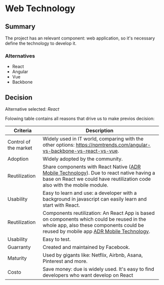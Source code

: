 # Web Technology

## Summary

The project has an relevant component: web application, so it's necessary define the technology to develop it.

### Alternatives

- React
- Angular
- Vue
- Backbone

## Decision 

Alternative selected: *React*


Folowing table contains all reasons that drive us to make previos decision:

| Criteria                 | Description                                                    
| --------------------     | ----------------------------------------------------------------------------------------------------- | 
| Control of the market    | Widely used in IT world, comparing with the other options: https://npmtrends.com/angular-vs-backbone-vs-react-vs-vue.              												                                 |
| Adoption                 | Widely adopted by the community. 																	   | 
| Reutilization 		   | Share components with React Native ([ADR Mobile Technology](./adr-mobile-technology.md)). Due to react native having a base on React we could have reutilization code also with the mobile module.      									|
| Usability          	   | Easy to learn and use: a developer with a background in javascript can easily learn and start with React.				  																											   |
| Reutilization            | Components reutilization: An React App is based on components which could be reused in the whole app, also these components could be reused by mobile app [ADR Mobile Technology](./adr-mobile-technology.md).                              |
| Usability                | Easy to test.                                   |
| Guarranty                | Created and maintained by Facebook.                             									   |
| Maturity				   | Used by gigants like: Netflix, Airbnb, Asana, Pinterest and more. 									   |
| Costo					   | Save money: due is widely used. It's easy to find developers who want develop on React 		       |
